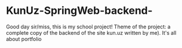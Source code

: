 ﻿# KunUz-SpringWeb-backend-
Good day sir/miss, this is my school project! 
Theme of the project: a complete copy of the backend of the site kun.uz written by me). 
It's all about portfolio
